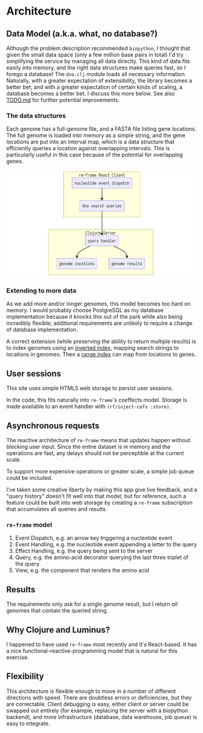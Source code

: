 # Architecture

## Data Model (a.k.a. what, no database?)

Although the problem description recommended `biopython`, I thought that given the small data space (only a few million
base pairs in total) I'd try simplifying the service by managing all data directly. This kind of data fits easily into
memory, and the right data structures make queries fast, so I forego a database! The `dna.clj` module loads all
necessary information. Naturally, with a greater expectation of extensibility, the library becomes a better bet; and
with a greater expectation of certain kinds of scaling, a database becomes a better bet. I discuss this more below. See
also [TODO.md](TODO.md) for further potential improvements.

### The data structures

Each genome has a full-genome file, and a FASTA file listing gene locations. The full genome is loaded into memory as a
simple string, and the gene locations are put into an interval map, which is a data structure that efficiently queries a
location against overlapping intervals. This is particularly useful in this case because of the potential for
overlapping genes.

![downstream](diagrams/downstream.png?raw=true "Downstream")

### Extending to more data

As we add more and/or longer genomes, this model becomes too hard on memory. I would probably choose PostgreSQL as my
database implementation because it knocks this out of the park while also being incredibly flexible; additional
requirements are unlikely to require a change of database implementation.

A correct extension (while preserving the ability to return multiple results) is to index genomes using an [inverted
index](https://en.wikipedia.org/wiki/Inverted_index), mapping search strings to locations in genomes. Then a [range
index](https://www.postgresql.org/docs/9.5/rangetypes.html) can map from locations to genes.

## User sessions

This site uses simple HTML5 web storage to persist user sessions.

In the code, this fits naturally into `re-frame`'s coeffects model. Storage is made available to an event handler with
`(rf/inject-cofx :store)`.

## Asynchronous requests

The reactive architecture of `re-frame` means that updates happen without blocking user input. Since the entire dataset
is in memory and the operations are fast, any delays should not be perceptible at the current scale.

To support more expensive operations or greater scale, a simple job queue could be included.

I've taken some creative liberty by making this app give live feedback, and a "query history" doesn't fit well into that
model, but for reference, such a feature could be built into web storage by creating a `re-frame` subscription that
accumulates all queries and results.

### `re-frame` model

1. Event Dispatch, e.g. an arrow key triggering a nucleotide event
2. Event Handling, e.g. the nucleotide event appending a letter to the query
3. Effect Handling, e.g. the query being sent to the server
4. Query, e.g. the amino-acid decorator querying the last three triplet of the query
5. View, e.g. the component that renders the amino acid

## Results

The requirements only ask for a single genome result, but I return _all_ genomes that contain the queried string.

## Why Clojure and Luminus?

I happened to have used `re-frame` most recently and it's React-based. It has a nice functional-reactive-programming
model that is natural for this exercise.

## Flexibility

This architecture is flexible enough to move in a number of different directions with speed. There are doubtless errors
or deficiencies, but they are correctable. Client debugging is easy, either client or server could be swapped out
entirely (for example, replacing the server with a biopython backend), and more infrastructure (database, data
warehouse, job queue) is easy to integrate.
